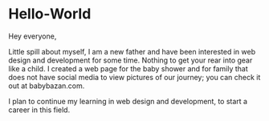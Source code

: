# Hello-World

Hey everyone,

Little spill about myself, I am a new father and have been interested in web design and development for some time. Nothing to get your rear into gear like a child. I created a web page for the baby shower and for family that does not have social media to view pictures of our journey; you can check it out at babybazan.com. 

I plan to continue my learning in web design and development, to start a career in this field.
